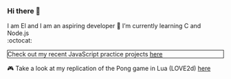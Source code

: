 ### Hi there 👋
I am El and I am an aspiring developer
 🌱 I’m currently learning C and Node.js
 <br>:octocat: 
 <div style="border: 1px solid;">Check out my recent JavaScript practice projects <a href="https://github.com/elbytes/JS-practice-projects">here</a></div>
 
 :video_game: Take a look at my replication of the Pong game in Lua (LOVE2d) <a href="https://github.com/elbytes/pong_game">here</a>
<!--
**elalimardani/elalimardani** is a ✨ _special_ ✨ repository because its `README.md` (this file) appears on your GitHub profile.

Here are some ideas to get you started:

 
 
- 🔭 I’m currently working on ...

- 👯 I’m looking to collaborate on ...
- 🤔 I’m looking for help with ...
- 💬 Ask me about ...
- 📫 How to reach me: ...
- 😄 Pronouns: ...
- ⚡ Fun fact: ...
-->
